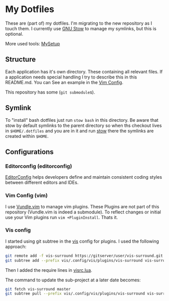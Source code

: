 # My Dotfiles

These are (part of) my dotfiles. I'm migrating to the new repository as I touch
them. I currently use [GNU Stow][stow] to manage my symlinks, but this is optional.

More used tools: [MySetup](MySetup.md)

## Structure

Each application has it's own directory. These containing all relevant files.
If a application needs special handling I try to describe this in this README.md.
You can See an example in the [Vim Config](#vim-config).

This repository has some (`git submodule`s).

## Symlink

To "install" bash dotfiles just run `stow bash` in this directory.
Be aware that stow by default symlinks to the parent directory so
when ths checkout lives in `$HOME/.dotfiles` and you are in it and run
[stow][stow] there the symlinks are created within `$HOME`.

## Configurations

### Editorconfig (editorconfig)

[EditorConfig][editorconfig] helps developers define and maintain consistent coding styles between different editors and IDEs.

### Vim Config (vim)

I use [Vundle.vim][vundle] to manage vim plugins. These Plugins are not
part of this repository (Vundle.vim is indeed a submodule).
To reflect changes or initial use your Vim plugins run
`vim +PluginInstall`. Thats it.


### Vis config

I started using git subtree in the [vis][vis] config for plugins. I used the following approach:

```sh
git remote add -f vis-surround https://gitserver/user/vis-surround.git
git subtree add --prefix vis/.config/vis/plugins/vis-surround vis-surround master --squash
```

Then I added the require lines in [visrc.lua](vis/.config/vis/visrc.lua).

The command to update the sub-project at a later date becomes:

```sh
git fetch vis-surround master
git subtree pull --prefix vis/.config/vis/plugins/vis-surround vis-surround master --squash
```


[stow]: https://www.gnu.org/software/stow/
[editorconfig]: http://editorconfig.org/
[vundle]: https://github.com/VundleVim/Vundle.vim
[vis]: https://github.com/martanne/vis
